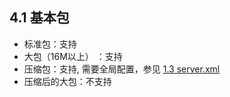 ## 4.1 基本包
- 标准包：支持
- 大包（16M以上） ：支持
- 压缩包：支持, 需要全局配置，参见 [1.3 server.xml](../1.config_file/1.03_server.xml.md)
- 压缩后的大包：不支持


